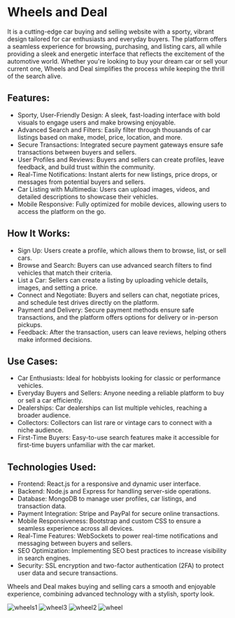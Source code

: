 
# Wheels and Deal
It is a cutting-edge car buying and selling website with a sporty, vibrant design tailored for car enthusiasts and everyday buyers. The platform offers a seamless experience for browsing, purchasing, and listing cars, all while providing a sleek and energetic interface that reflects the excitement of the automotive world. Whether you're looking to buy your dream car or sell your current one, Wheels and Deal simplifies the process while keeping the thrill of the search alive.

## Features:
- Sporty, User-Friendly Design: A sleek, fast-loading interface with bold visuals to engage users and make browsing enjoyable.
- Advanced Search and Filters: Easily filter through thousands of car listings based on make, model, price, location, and more.
- Secure Transactions: Integrated secure payment gateways ensure safe transactions between buyers and sellers.
- User Profiles and Reviews: Buyers and sellers can create profiles, leave feedback, and build trust within the community.
- Real-Time Notifications: Instant alerts for new listings, price drops, or messages from potential buyers and sellers.
- Car Listing with Multimedia: Users can upload images, videos, and detailed descriptions to showcase their vehicles.
- Mobile Responsive: Fully optimized for mobile devices, allowing users to access the platform on the go.
## How It Works:
- Sign Up: Users create a profile, which allows them to browse, list, or sell cars.
- Browse and Search: Buyers can use advanced search filters to find vehicles that match their criteria.
- List a Car: Sellers can create a listing by uploading vehicle details, images, and setting a price.
- Connect and Negotiate: Buyers and sellers can chat, negotiate prices, and schedule test drives directly on the platform.
- Payment and Delivery: Secure payment methods ensure safe transactions, and the platform offers options for delivery or in-person pickups.
- Feedback: After the transaction, users can leave reviews, helping others make informed decisions.
## Use Cases:
- Car Enthusiasts: Ideal for hobbyists looking for classic or performance vehicles.
- Everyday Buyers and Sellers: Anyone needing a reliable platform to buy or sell a car efficiently.
- Dealerships: Car dealerships can list multiple vehicles, reaching a broader audience.
- Collectors: Collectors can list rare or vintage cars to connect with a niche audience.
- First-Time Buyers: Easy-to-use search features make it accessible for first-time buyers unfamiliar with the car market.
## Technologies Used:
- Frontend: React.js for a responsive and dynamic user interface.
- Backend: Node.js and Express for handling server-side operations.
- Database: MongoDB to manage user profiles, car listings, and transaction data.
- Payment Integration: Stripe and PayPal for secure online transactions.
- Mobile Responsiveness: Bootstrap and custom CSS to ensure a seamless experience across all devices.
- Real-Time Features: WebSockets to power real-time notifications and messaging between buyers and sellers.
- SEO Optimization: Implementing SEO best practices to increase visibility in search engines.
- Security: SSL encryption and two-factor authentication (2FA) to protect user data and secure transactions.
  
Wheels and Deal makes buying and selling cars a smooth and enjoyable experience, combining advanced technology with a stylish, sporty look.

![wheels1](https://github.com/user-attachments/assets/54e79134-2373-400a-8c69-91b4c81d5aa9)
![wheel3](https://github.com/user-attachments/assets/4b660209-ec2c-4bd4-b28d-829c9a7f655b)
![wheel2](https://github.com/user-attachments/assets/0564e888-eb74-4ab3-8f26-48a881a8cf7b)
![wheel](https://github.com/user-attachments/assets/aee924c1-b989-4765-9bb9-ca375a74260c)
